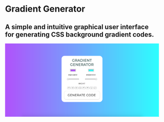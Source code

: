 # Gradient Generator

## A simple and intuitive graphical user interface for generating CSS background gradient codes.

![screenshot](/images/screenshot1.png)
